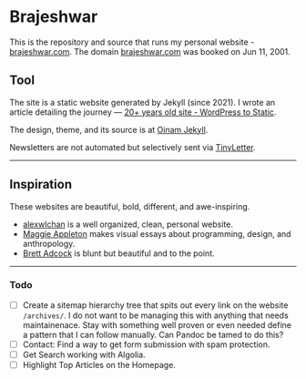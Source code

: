# Brajeshwar

This is the repository and source that runs my personal website - [brajeshwar.com](https://brajeshwar.com). The domain [brajeshwar.com](https://brajeshwar.com/about/brajeshwar.com/) was booked on Jun 11, 2001.

## Tool

The site is a static website generated by Jekyll (since 2021). I wrote an article detailing the journey — [20+ years old site - WordPress to Static](https://brajeshwar.com/2021/brajeshwar.com-2021/).

The design, theme, and its source is at [Oinam Jekyll](https://oinam.github.io/oinam-jekyll/).

Newsletters are not automated but selectively sent via [TinyLetter](https://tinyletter.com/oinam).

---

## Inspiration

These websites are beautiful, bold, different, and awe-inspiring.

- [alexwlchan](https://alexwlchan.net/) is a well organized, clean, personal website.
- [Maggie Appleton](https://maggieappleton.com) makes visual essays about programming, design, and anthropology.
- [Brett Adcock](https://www.brettadcock.com/bio) is blunt but beautiful and to the point.

---

### Todo

- [ ] Create a sitemap hierarchy tree that spits out every link on the website `/archives/`. I do not want to be managing this with anything that needs maintainenace. Stay with something well proven or even needed define a pattern that I can follow manually. Can Pandoc be tamed to do this?
- [ ] Contact: Find a way to get form submission with spam protection.
- [ ] Get Search working with Algolia.
- [ ] Highlight Top Articles on the Homepage.
